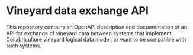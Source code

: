 # Vineyard data exchange API
This repository contains an OpenAPI description and documentation of an API for exchange of vineyard data between systems that implement Collabriculture vineyard logical data model, or want to be compatible with such systems.
